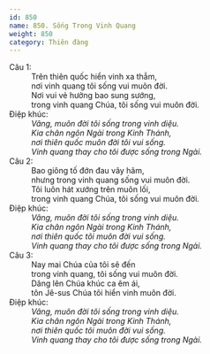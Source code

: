 ```yaml
---
id: 850
name: 850. Sống Trong Vinh Quang
weight: 850
category: Thiên đàng
---
```

<dl><dt>Câu 1:</dt><dd data-verse="1">Trên thiên quốc hiển vinh xa thẳm, <br/>nơi vinh quang tôi sống vui muôn đời. <br/>Nơi vui vẻ hưởng bao sung sướng, <br/>trong vinh quang Chúa, tôi sống vui muôn đời. </dd><dt>Điệp khúc:</dt><dd data-chorus="1"><em>Vâng, muôn đời tôi sống trong vinh diệu. <br/>Kia chân ngôn Ngài trong Kinh Thánh, <br/>nơi thiên quốc muôn đời tôi vui sống. <br/>Vinh quang thay cho tôi được sống trong Ngài. </em></dd><dt>Câu 2:</dt><dd data-verse="2">Bao giông tố đớn đau vây hãm, <br/>nhưng trong vinh quang sống vui muôn đời. <br/>Tôi luôn hát xướng trên muôn lối, <br/>trong vinh quang Chúa, tôi sống vui muôn đời. </dd><dt>Điệp khúc:</dt><dd data-chorus="1"><em>Vâng, muôn đời tôi sống trong vinh diệu. <br/>Kia chân ngôn Ngài trong Kinh Thánh, <br/>nơi thiên quốc tôi muôn đời vui sống. <br/>Vinh quang thay cho tôi được sống trong Ngài. </em></dd><dt>Câu 3:</dt><dd data-verse="3">Nay mai Chúa của tôi sẽ đến <br/>trong vinh quang, tôi sống vui muôn đời. <br/>Dâng lên Chúa khúc ca êm ái, <br/>tôn Jê-sus Chúa tôi hiển vinh muôn đời. </dd><dt>Điệp khúc:</dt><dd data-chorus="1"><em>Vâng, muôn đời tôi sống trong vinh diệu. <br/>Kia chân ngôn Ngài trong Kinh Thánh, <br/>nơi thiên quốc tôi muôn đời vui sống. <br/>Vinh quang thay cho tôi được sống trong Ngài. </em></dd></dl>
